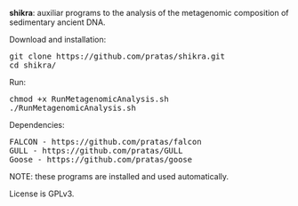 
<b>shikra</b>: auxiliar programs to the analysis of the metagenomic composition of sedimentary ancient DNA.

Download and installation:
<pre>
git clone https://github.com/pratas/shikra.git
cd shikra/
</pre>
Run:
<pre>
chmod +x RunMetagenomicAnalysis.sh
./RunMetagenomicAnalysis.sh
</pre>

Dependencies:
<pre>
FALCON - https://github.com/pratas/falcon
GULL - https://github.com/pratas/GULL
Goose - https://github.com/pratas/goose
</pre>
NOTE: these programs are installed and used automatically.

License is GPLv3.
